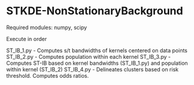 # STKDE-NonStationaryBackground

Required modules: numpy, scipy

Execute in order

ST_IB_1.py - Computes s/t bandwidths of kernels centered on data points
ST_IB_2.py - Computes population within each kernel
ST_IB_3.py - Computes ST-IB based on kernel bandwidths (ST_IB_1.py) and population within kernel (ST_IB_2)
ST_IB_4.py - Delineates clusters based on risk threshold. Computes odds ratios.
